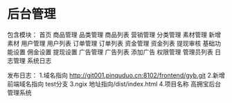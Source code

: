 # 后台管理

包含模块：
	首页
	商品管理
		品类管理
		商品列表
	营销管理
		分类管理
		素材管理
		新增素材
	用户管理
		用户列表
	订单管理
		订单列表
	资金管理
		资金列表
		提现审核
	基础功能设置
		佣金设置
		提现设置
	广告管理
		广告列表
		添加广告
	权限管理
		管理员列表
	日志管理
		系统日志
		
发布日志：
	1.域名指向      http://git001.pinquduo.cn:8102/frontend/gyb.git
	2.新增前端域名指向      test分支
	3.ngix      地址指向/dist/index.html
	4.项目名称        高拥宝后台管理系统